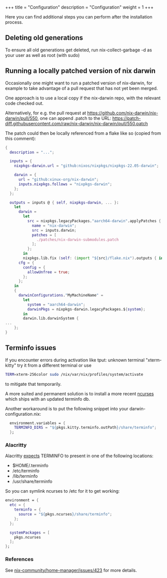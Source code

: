 +++
title = "Configuration"
description = "Configuration"
weight = 1
+++

Here you can find additional steps you can perform after the installation process.

## Deleting old generations

To ensure all old generations get deleted, run nix-collect-garbage -d as your user as well as root (with sudo)

## Running a locally patched version of nix darwin

Occasionally one might want to run a patched version of nix-darwin, for example to take advantage of a pull request that has not yet been merged.

One approach is to use a local copy if the nix-darwin repo, with the relevant code checked out.

Alternatively, for e.g. the pull request at https://github.com/nix-darwin/nix-darwin/pull/550, one can append .patch to the URL: https://patch-diff.githubusercontent.com/raw/nix-darwin/nix-darwin/pull/550.patch

The patch could then be locally referenced from a flake like so (copied from this comment):

```nix
{
  description = "...";

  inputs = {
    nixpkgs-darwin.url = "github:nixos/nixpkgs/nixpkgs-22.05-darwin";

    darwin = {
      url = "github:xinux-org/nix-darwin";
      inputs.nixpkgs.follows = "nixpkgs-darwin";
    };
  };

  outputs = inputs @ { self, nixpkgs-darwin, ... }:
    let
      darwin =
        let
          src = nixpkgs.legacyPackages."aarch64-darwin".applyPatches {
            name = "nix-darwin";
            src = inputs.darwin;
            patches = [
              ./patches/nix-darwin-submodules.patch
            ];
          };
        in
        nixpkgs.lib.fix (self: (import "${src}/flake.nix").outputs { inherit self nixpkgs; });
      cfg = {
        config = {
          allowUnfree = true;
        };
      };
    in
    {
      darwinConfigurations."MyMachineName" =
        let
          system = "aarch64-darwin";
          darwinPkgs = nixpkgs-darwin.legacyPackages.${system};
        in
        darwin.lib.darwinSystem {
...
    };
}
```

## Terminfo issues

If you encounter errors during activation like tput: unknown terminal "xterm-kitty" try it from a different terminal or use

```bash
TERM=xterm-256color sudo /nix/var/nix/profiles/system/activate
```

to mitigate that temporarily.

A more suited and permanent solution is to install a more recent [ncurses](https://search.nixos.org/packages?channel=unstable&from=0&size=50&sort=relevance&type=packages&query=ncurses) which ships with an updated terminfo db.

Another workaround is to put the following snippet into your darwin-configuration.nix:

```nix
  environment.variables = {
    TERMINFO_DIRS = "${pkgs.kitty.terminfo.outPath}/share/terminfo";
  };
```

### Alacritty

Alacritty [expects](https://github.com/alacritty/alacritty/blob/v0.12.0/alacritty_terminal/src/tty/mod.rs) TERMINFO to present in one of the following locations:

- $HOME/.terminfo
- /etc/terminfo
- /lib/terminfo
- /usr/share/terminfo

So you can symlink ncurses to /etc for it to get working:

```nix
environment = {
  etc = {
    terminfo = {
      source = "${pkgs.ncurses}/share/terminfo";
    };
  };

  systemPackages = [
    pkgs.ncurses
  ];
};
```

### References

See [nix-community/home-manager/issues/423] for more details.

[nix-community/home-manager/issues/423]: https://github.com/nix-community/home-manager/issues/423
